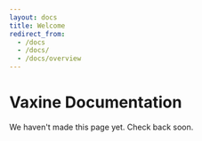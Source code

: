 ```yaml
---
layout: docs
title: Welcome
redirect_from:
  - /docs
  - /docs/
  - /docs/overview
---
```


# Vaxine Documentation

We haven't made this page yet. Check back soon.
